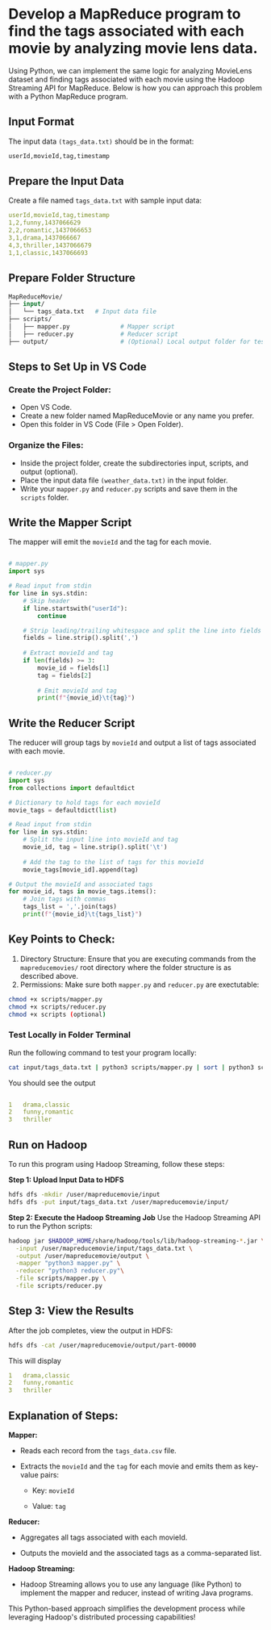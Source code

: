 # Develop a MapReduce program to find the tags associated with each movie by analyzing movie lens data.

Using Python, we can implement the same logic for analyzing MovieLens dataset and finding tags associated with each movie using the Hadoop Streaming API for MapReduce. Below is how you can approach this problem with a Python MapReduce program.

## Input Format

The input data `(tags_data.txt)` should be in the format:

```bash
userId,movieId,tag,timestamp
```

## Prepare the Input Data
Create a file named <code>tags_data.txt</code> with sample input data:

```yaml
userId,movieId,tag,timestamp
1,2,funny,1437066629
2,2,romantic,1437066653
3,1,drama,1437066667
4,3,thriller,1437066679
1,1,classic,1437066693

```

## Prepare Folder Structure

```graphql
MapReduceMovie/
├── input/
│   └── tags_data.txt   # Input data file
├── scripts/
│   ├── mapper.py              # Mapper script
│   ├── reducer.py             # Reducer script
├── output/                    # (Optional) Local output folder for testing
```

## Steps to Set Up in VS Code

### Create the Project Folder:

* Open VS Code.
* Create a new folder named MapReduceMovie or any name you prefer.
* Open this folder in VS Code (File > Open Folder).

### Organize the Files:

* Inside the project folder, create the subdirectories input, scripts, and output (optional).
* Place the input data file `(weather_data.txt)` in the input folder.
* Write your `mapper.py` and `reducer.py` scripts and save them in the `scripts` folder.


## Write the Mapper Script
The mapper will emit the `movieId` and the tag for each movie.

```python

# mapper.py
import sys

# Read input from stdin
for line in sys.stdin:
    # Skip header
    if line.startswith("userId"):
        continue

    # Strip leading/trailing whitespace and split the line into fields
    fields = line.strip().split(',')
    
    # Extract movieId and tag
    if len(fields) >= 3:
        movie_id = fields[1]
        tag = fields[2]
        
        # Emit movieId and tag
        print(f"{movie_id}\t{tag}")

```

## Write the Reducer Script
The reducer will group tags by `movieId` and output a list of tags associated with each movie.

```python

# reducer.py
import sys
from collections import defaultdict

# Dictionary to hold tags for each movieId
movie_tags = defaultdict(list)

# Read input from stdin
for line in sys.stdin:
    # Split the input line into movieId and tag
    movie_id, tag = line.strip().split('\t')
    
    # Add the tag to the list of tags for this movieId
    movie_tags[movie_id].append(tag)

# Output the movieId and associated tags
for movie_id, tags in movie_tags.items():
    # Join tags with commas
    tags_list = ','.join(tags)
    print(f"{movie_id}\t{tags_list}")


```

## Key Points to Check: 
1. Directory Structure: Ensure that you are executing commands from the `mapreducemovies/` root directory where the folder structure is as described above.
2. Permissions: Make sure both `mapper.py` and `reducer.py` are exectutable:

```bash
chmod +x scripts/mapper.py
chmod +x scripts/reducer.py
chmod +x scripts (optional)
```

### Test Locally in Folder Terminal

Run the following command to test your program locally:

```bash
cat input/tags_data.txt | python3 scripts/mapper.py | sort | python3 scripts/reducer.py
```

You should see the output

```yaml

1	drama,classic
2	funny,romantic
3	thriller

```

## Run on Hadoop
To run this program using Hadoop Streaming, follow these steps:

**Step 1: Upload Input Data to HDFS**
```bash
hdfs dfs -mkdir /user/mapreducemovie/input
hdfs dfs -put input/tags_data.txt /user/mapreducemovie/input/
```

**Step 2: Execute the Hadoop Streaming Job**
Use the Hadoop Streaming API to run the Python scripts:

```bash
hadoop jar $HADOOP_HOME/share/hadoop/tools/lib/hadoop-streaming-*.jar \
  -input /user/mapreducemovie/input/tags_data.txt \
  -output /user/mapreducemovie/output \
  -mapper "python3 mapper.py" \
  -reducer "python3 reducer.py"\
  -file scripts/mapper.py \
  -file scripts/reducer.py
```

## Step 3: View the Results
After the job completes, view the output in HDFS:

```bash
hdfs dfs -cat /user/mapreducemovie/output/part-00000
```

This will display

```yaml
1	drama,classic
2	funny,romantic
3	thriller
```


## Explanation of Steps:

**Mapper:**

  * Reads each record from the `tags_data.csv` file.

  * Extracts the `movieId` and the `tag` for each movie and emits them as key-value pairs:

    * Key: `movieId`

    * Value: `tag`

**Reducer:**

  * Aggregates all tags associated with each movieId.
  
  * Outputs the movieId and the associated tags as a comma-separated list.
  
**Hadoop Streaming:**
  
  * Hadoop Streaming allows you to use any language (like Python) to implement the mapper and reducer, instead of writing Java programs.


This Python-based approach simplifies the development process while leveraging Hadoop's distributed processing capabilities!
